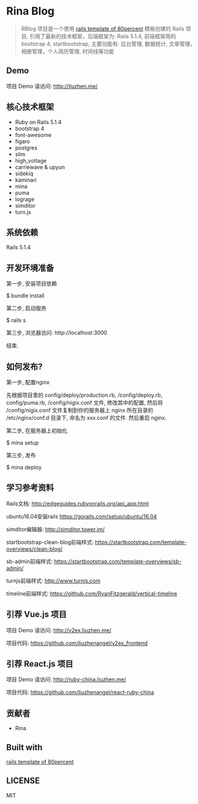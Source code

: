 

# Rina Blog

> RBlog 项目是一个使用 [rails template of 80percent](https://github.com/80percent/rails-template) 模板创建的 Rails 项目, 引用了最新的技术框架，后端框架为: Rails 5.1.4, 前端框架用的 bootstrap 4, startbootstrap, 主要功能有: 后台管理, 数据统计, 文章管理，相册管理，个人简历管理, 时间线等功能

## Demo

项目 Demo 请访问: <http://liuzhen.me/>

## 核心技术框架

* Ruby on Rails 5.1.4
* bootstrap 4
* font-awesome
* figaro
* postgres
* slim
* high_voltage
* carriewave & upyun
* sidekiq
* kaminari
* mina
* puma
* lograge
* simditor
* turn.js

## 系统依赖

Rails 5.1.4

## 开发环境准备

第一步, 安装项目依赖

$ bundle install

第二步, 启动服务

$ rails s

第三步, 浏览器访问: http://localhost:3000

结束.

## 如何发布?

第一步, 配置nginx

先根据项目里的 config/deploy/production.rb, /config/deploy.rb, config/puma.rb, /config/nigix.conf 文件, 修改其中的配置, 然后将 /config/nigix.conf 文件复制到你的服务器上 nginx 所在目录的 /etc/nginx/conf.d 目录下, 命名为 xxx.conf 的文件. 然后重启 nginx.

第二步, 在服务器上初始化

$ mina setup

第三步, 发布

$ mina deploy

## 学习参考资料

Rails文档: <http://edgeguides.rubyonrails.org/api_app.html>

ubuntu16.04安装rails <https://gorails.com/setup/ubuntu/16.04>

simditor编辑器: <http://simditor.tower.im/>

startbootstrap-clean-blog前端样式: <https://startbootstrap.com/template-overviews/clean-blog/>

sb-admin前端样式: <https://startbootstrap.com/template-overviews/sb-admin/>

turnjs前端样式: <http://www.turnjs.com>

timeline前端样式: <https://github.com/RyanFitzgerald/vertical-timeline>

## 引荐 Vue.js 项目

项目 Demo 请访问: <http://v2ex.liuzhen.me/>

项目代码: <https://github.com/liuzhenangel/v2ex_frontend>

## 引荐 React.js 项目

项目 Demo 请访问: <http://ruby-china.liuzhen.me/>

项目代码: <https://github.com/liuzhenangel/react-ruby-china>

## 贡献者

* Rina

## Built with

[rails template of 80percent](https://github.com/80percent/rails-template)

## LICENSE
MIT
